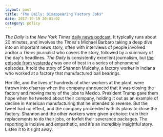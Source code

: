 ```yaml
---
layout: post
title: "The Daily: Disappearing Factory Jobs"
date: 2017-10-19 20:01:02
category: policy
---
```


_The Daily_ is the _New York Times_ [daily news podcast](https://www.nytimes.com/podcasts/the-daily). It typically runs about 20 minutes, and involves the _Times_'s Michael Barbaro taking a deep dive into an important news story, often with interviews of people involved and/or a _Times_ journalist who covers the story, followed by a summary of the day's headlines. _The Daily_ is consistently excellent journalism, but [the episode from yesterday](https://www.nytimes.com/2017/10/18/podcasts/the-daily/factory-jobs.html) was one of best in a series of phenomenal episodes. It told the story of Shannon Mulcahy, a factory worker in Indiana who worked at a factory that manufactured ball bearings.

Her life, and the lives of hundreds of other workers at the plant, were thrown into disarray when the company announced that it was closing the factory and moving many of the jobs to Mexico. President Trump gave them hope when he tweeted about their company, holding it out as an example of decline in American manufacturing that he intended to reverse. But the tweet had no effect, and the company proceeded with its plans to close the factory. Shannon and the other workers were given a choice: train their replacements to do their jobs, or forfeit their severance packages. The reporting is incisive and empathetic, and it's an incredibly insightful story. Listen it to it right away.
